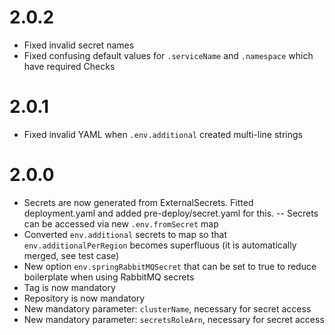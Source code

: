 # 2.0.2
- Fixed invalid secret names
- Fixed confusing default values for `.serviceName` and `.namespace` which have required Checks

# 2.0.1
- Fixed invalid YAML when `.env.additional` created multi-line strings

# 2.0.0

- Secrets are now generated from ExternalSecrets. Fitted deployment.yaml and added pre-deploy/secret.yaml for this.
-- Secrets can be accessed via new `.env.fromSecret` map
- Converted `env.additional` secrets to map so that `env.additionalPerRegion` becomes superfluous (it is automatically merged, see test case)
- New option `env.springRabbitMQSecret` that can be set to true to reduce boilerplate when using RabbitMQ secrets
- Tag is now mandatory
- Repository is now mandatory
- New mandatory parameter: `clusterName`, necessary for secret access
- New mandatory parameter: `secretsRoleArn`, necessary for secret access
